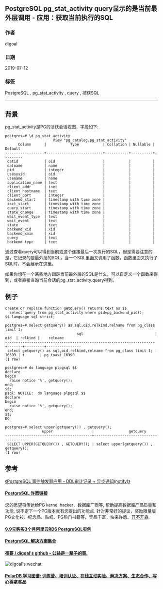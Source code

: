 ## PostgreSQL pg_stat_activity query显示的是当前最外层调用 - 应用：获取当前执行的SQL  
                                                                         
### 作者                                                                         
digoal                                                                         
                                                                         
### 日期                                                                         
2019-07-12                                                                      
                                                                         
### 标签                                                                         
PostgreSQL , pg_stat_activity , query , 捕获SQL    
                                                                         
----                                                                         
                                                                         
## 背景  
pg_stat_activity是PG的活跃会话视图，字段如下:  
  
```  
postgres=# \d pg_stat_activity   
                      View "pg_catalog.pg_stat_activity"  
      Column      |           Type           | Collation | Nullable | Default   
------------------+--------------------------+-----------+----------+---------  
 datid            | oid                      |           |          |   
 datname          | name                     |           |          |   
 pid              | integer                  |           |          |   
 usesysid         | oid                      |           |          |   
 usename          | name                     |           |          |   
 application_name | text                     |           |          |   
 client_addr      | inet                     |           |          |   
 client_hostname  | text                     |           |          |   
 client_port      | integer                  |           |          |   
 backend_start    | timestamp with time zone |           |          |   
 xact_start       | timestamp with time zone |           |          |   
 query_start      | timestamp with time zone |           |          |   
 state_change     | timestamp with time zone |           |          |   
 wait_event_type  | text                     |           |          |   
 wait_event       | text                     |           |          |   
 state            | text                     |           |          |   
 backend_xid      | xid                      |           |          |   
 backend_xmin     | xid                      |           |          |   
 query            | text                     |           |          |   
 backend_type     | text                     |           |          |   
```  
  
通过查看query可以得到当前或这个连接最后一次执行的SQL，但是需要注意的是，它记录的是最外层的SQL，当一个SQL里面又调用了函数，函数里面又执行了SQL时，不会展示在这里。  
  
如果你想在一个某些地方跟踪当前最外层的SQL是什么，可以自定义一个函数来得到，或者直接查询当前会话的pg_stat_activity.query得到。  
  
## 例子  
```  
create or replace function getquery() returns text as $$  
  select query from pg_stat_activity where pid=pg_backend_pid();  
$$ language sql strict;  
```  
  
```  
postgres=# select getquery() as sql,oid,relkind,relname from pg_class limit 1;  
                                 sql                                 |  oid  | relkind |    relname       
---------------------------------------------------------------------+-------+---------+----------------  
 select getquery() as sql,oid,relkind,relname from pg_class limit 1; | 16393 | t       | pg_toast_16390  
(1 row)  
```  
  
```  
postgres=# do language plpgsql $$                             
declare  
begin  
  raise notice '%', getquery();  
end;  
$$;  
psql: NOTICE:  do language plpgsql $$  
declare  
begin  
  raise notice '%', getquery();  
end;  
$$;  
DO  
```  
  
  
```  
postgres=# select upper(getquery()) , getquery();  
                 upper                  |                getquery                  
----------------------------------------+----------------------------------------  
 SELECT UPPER(GETQUERY()) , GETQUERY(); | select upper(getquery()) , getquery();  
(1 row)  
```  
  
## 参考  
[《PostgreSQL 事件触发器应用 - DDL审计记录 + 异步通知(notify)》](../201709/20170925_02.md)    
    
  
  
  
  
  
  
  
  
  
  
  
  
  
  
  
  
  
  
  
  
  
  
  
  
  
  
  
  
  
  
  
  
  
  
  
  
  
  
  
  
  
  
  
  
  
  
  
  
  
  
  
  
  
  
  
  
  
  
  
  
  
  
  
  
  
  
  
  
  
#### [PostgreSQL 许愿链接](https://github.com/digoal/blog/issues/76 "269ac3d1c492e938c0191101c7238216")
您的愿望将传达给PG kernel hacker、数据库厂商等, 帮助提高数据库产品质量和功能, 说不定下一个PG版本就有您提出的功能点. 针对非常好的提议，奖励限量版PG文化衫、纪念品、贴纸、PG热门书籍等，奖品丰富，快来许愿。[开不开森](https://github.com/digoal/blog/issues/76 "269ac3d1c492e938c0191101c7238216").  
  
  
#### [9.9元购买3个月阿里云RDS PostgreSQL实例](https://www.aliyun.com/database/postgresqlactivity "57258f76c37864c6e6d23383d05714ea")
  
  
#### [PostgreSQL 解决方案集合](https://yq.aliyun.com/topic/118 "40cff096e9ed7122c512b35d8561d9c8")
  
  
#### [德哥 / digoal's github - 公益是一辈子的事.](https://github.com/digoal/blog/blob/master/README.md "22709685feb7cab07d30f30387f0a9ae")
  
  
![digoal's wechat](../pic/digoal_weixin.jpg "f7ad92eeba24523fd47a6e1a0e691b59")
  
  
#### [PolarDB 学习图谱: 训练营、培训认证、在线互动实验、解决方案、生态合作、写心得拿奖品](https://www.aliyun.com/database/openpolardb/activity "8642f60e04ed0c814bf9cb9677976bd4")
  
